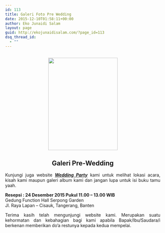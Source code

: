 ```yaml
---
id: 113
title: Galeri Foto Pre Wedding
date: 2015-12-10T01:58:11+00:00
author: Eko Junaidi Salam
layout: page
guid: http://ekojunaidisalam.com/?page_id=113
dsq_thread_id:
  - ""
---
```

<h2 style="text-align: center;">
  <a href="{{site.baseurl}}/wp-content/uploads/2015/12/Picture-004.jpg"><img class="alignnone size-medium wp-image-313" src="{{site.baseurl}}/wp-content/uploads/2015/12/Picture-004-225x300.jpg" alt="" width="225" height="300" srcset="{{site.baseurl}}/wp-content/uploads/2015/12/Picture-004-225x300.jpg 225w, {{site.baseurl}}/wp-content/uploads/2015/12/Picture-004-768x1024.jpg 768w, {{site.baseurl}}/wp-content/uploads/2015/12/Picture-004.jpg 1536w" sizes="(max-width: 225px) 100vw, 225px" /></a>
</h2>

<h2 style="text-align: center;">
  Galeri Pre-Wedding
</h2>

<p style="text-align: justify;">
  Kunjungi juga website <a href="http://dyta-eko.weebly.com/" target="_blank"><em><strong>Wedding Party</strong></em></a> kami untuk melihat lokasi acara, kisah kami maupun galeri album kami dan jangan lupa untuk isi buku tamu yaah.
</p>

<p style="text-align: center;">
</p>

<p style="text-align: justify;">
  <strong>Resepsi : 24 Desember 2015 Pukul 11.00 &#8211; 13.00 WIB</strong><br /> Gedung Function Hall Serpong Garden<br /> Jl. Raya Lapan &#8211; Cisauk, Tangerang, Banten
</p>

<p style="text-align: justify;">
  Terima kasih telah mengunjungi website kami. Merupakan suatu kehormatan dan kebahagian bagi kami apabila Bapak/Ibu/Saudara/i berkenan memberikan do&#8217;a restunya kepada kedua mempelai.
</p>